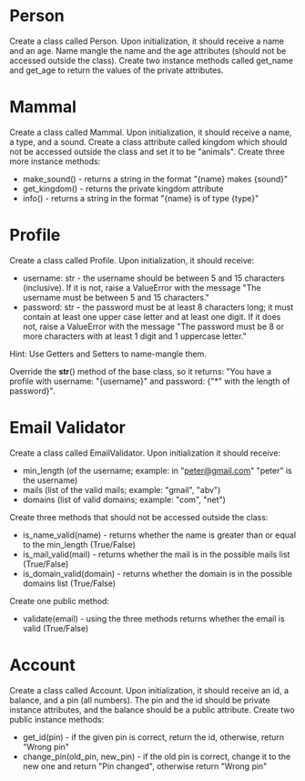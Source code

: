 # Person
Create a class called Person. Upon initialization, it should receive a name and an age. Name mangle the name and the age attributes (should not be accessed outside the class). Create two instance methods called get_name and get_age to return the values of the private attributes.


# Mammal
Create a class called Mammal. Upon initialization, it should receive a name, a type, and a sound.
Create a class attribute called kingdom which should not be accessed outside the class and set it to be "animals". Create three more instance methods:
- make_sound() - returns a string in the format "{name} makes {sound}"
- get_kingdom() - returns the private kingdom attribute
- info() - returns a string in the format "{name} is of type {type}"


# Profile
Create a class called Profile. Upon initialization, it should receive:
- username: str - the username should be between 5 and 15 characters (inclusive). If it is not, raise a ValueError with the message "The username must be between 5 and 15 characters."
- password: str - the password must be at least 8 characters long; it must contain at least one upper case letter and at least one digit. If it does not, raise a ValueError with the message "The password must be 8 or more characters with at least 1 digit and 1 uppercase letter."

Hint: Use Getters and Setters to name-mangle them. 

Override the __str__() method of the base class, so it returns: "You have a profile with username: "{username}" and password: {"*" with the length of password}".


# Email Validator
Create a class called EmailValidator. Upon initialization it should receive:
- min_length (of the username; example: in "peter@gmail.com" "peter" is the username) 
- mails (list of the valid mails; example: "gmail", "abv") 
- domains (list of valid domains; example: "com", "net")

Create three methods that should not be accessed outside the class:
- is_name_valid(name) - returns whether the name is greater than or equal to the min_length (True/False)
- is_mail_valid(mail) - returns whether the mail is in the possible mails list (True/False)
- is_domain_valid(domain) - returns whether the domain is in the possible domains list (True/False)

Create one public method:
- validate(email) - using the three methods returns whether the email is valid (True/False)


# Account
Create a class called Account. Upon initialization, it should receive an id, a balance, and a pin (all numbers). The pin and the id should be private instance attributes, and the balance should be a public attribute.
Create two public instance methods:
- get_id(pin) - if the given pin is correct, return the id, otherwise, return "Wrong pin"
- change_pin(old_pin, new_pin) - if the old pin is correct, change it to the new one and return "Pin changed", otherwise return "Wrong pin"